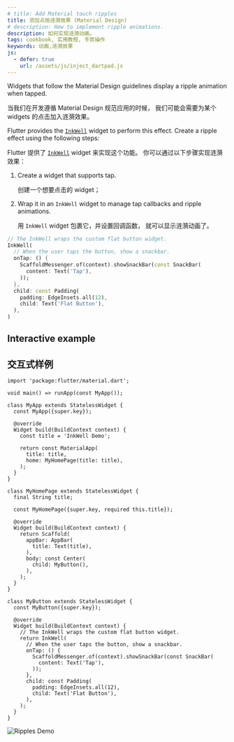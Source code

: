 ```yaml
---
# title: Add Material touch ripples
title: 添加点按涟漪效果 (Material Design)
# description: How to implement ripple animations.
description: 如何实现涟漪动画。
tags: cookbook, 实用教程, 手势操作
keywords: 动画,涟漪效果
js:
  - defer: true
    url: /assets/js/inject_dartpad.js
---
```


<?code-excerpt path-base="cookbook/gestures/ripples/"?>

Widgets that follow the Material Design guidelines display
a ripple animation when tapped.

当我们在开发遵循 Material Design 规范应用的时候，
我们可能会需要为某个 widgets 的点击加入涟漪效果。

Flutter provides the [`InkWell`][]
widget to perform this effect.
Create a ripple effect using the following steps:

Flutter 提供了 [`InkWell`][] widget 来实现这个功能。
你可以通过以下步骤实现涟漪效果：

  1. Create a widget that supports tap.

     创建一个想要点击的 widget；

  2. Wrap it in an `InkWell` widget to manage tap callbacks and
     ripple animations.

     用 `InkWell` widget 包裹它，并设置回调函数，
     就可以显示涟漪动画了。

<?code-excerpt "lib/main.dart (InkWell)" replace="/return //g;/;$//g"?>
```dart
// The InkWell wraps the custom flat button widget.
InkWell(
  // When the user taps the button, show a snackbar.
  onTap: () {
    ScaffoldMessenger.of(context).showSnackBar(const SnackBar(
      content: Text('Tap'),
    ));
  },
  child: const Padding(
    padding: EdgeInsets.all(12),
    child: Text('Flat Button'),
  ),
)
```

## Interactive example

## 交互式样例

<?code-excerpt "lib/main.dart"?>
```dartpad run="true"
import 'package:flutter/material.dart';

void main() => runApp(const MyApp());

class MyApp extends StatelessWidget {
  const MyApp({super.key});

  @override
  Widget build(BuildContext context) {
    const title = 'InkWell Demo';

    return const MaterialApp(
      title: title,
      home: MyHomePage(title: title),
    );
  }
}

class MyHomePage extends StatelessWidget {
  final String title;

  const MyHomePage({super.key, required this.title});

  @override
  Widget build(BuildContext context) {
    return Scaffold(
      appBar: AppBar(
        title: Text(title),
      ),
      body: const Center(
        child: MyButton(),
      ),
    );
  }
}

class MyButton extends StatelessWidget {
  const MyButton({super.key});

  @override
  Widget build(BuildContext context) {
    // The InkWell wraps the custom flat button widget.
    return InkWell(
      // When the user taps the button, show a snackbar.
      onTap: () {
        ScaffoldMessenger.of(context).showSnackBar(const SnackBar(
          content: Text('Tap'),
        ));
      },
      child: const Padding(
        padding: EdgeInsets.all(12),
        child: Text('Flat Button'),
      ),
    );
  }
}
```

<noscript>
  <img src="/assets/images/docs/cookbook/ripples.gif" alt="Ripples Demo" class="site-mobile-screenshot" />
</noscript>


[`InkWell`]: {{site.api}}/flutter/material/InkWell-class.html
